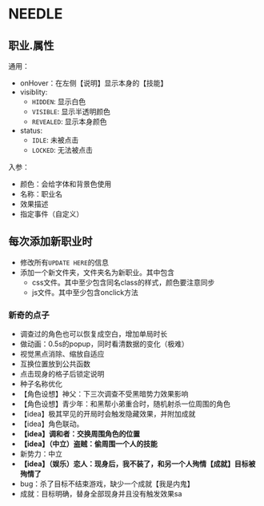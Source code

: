 # NEEDLE

## 职业.属性

通用：

- onHover：在左侧【说明】显示本身的【技能】
- visiblity:
  - `HIDDEN`: 显示白色
  - `VISIBLE`: 显示半透明颜色
  - `REVEALED`: 显示本身颜色
- status:
  - `IDLE`: 未被点击
  - `LOCKED`: 无法被点击

入参：

- 颜色：会给字体和背景色使用
- 名称：职业名
- 效果描述
- 指定事件（自定义）

## 每次添加新职业时

- 修改所有`UPDATE HERE`的信息
- 添加一个新文件夹，文件夹名为新职业。其中包含
  - css文件。其中至少包含同名class的样式，颜色要注意同步
  - js文件。其中至少包含onclick方法

### 新奇的点子

- 调查过的角色也可以恢复成空白，增加单局时长
- 做动画：0.5s的popup，同时看清数据的变化（极难）
- 视觉黑点消除、缩放自适应
- 互换位置放到公共函数
- 点击现身的格子后锁定说明
- 种子名称优化
- 【角色设想】神父：下三次调查不受黑暗势力效果影响
- 【角色设想】青少年：和黑帮小弟重合时，随机射杀一位周围的角色
- 【idea】极其罕见的开局时会触发隐藏效果，并附加成就
- 【idea】角色联动。
- **【idea】调和者：交换周围角色的位置**
- **【idea】（中立）盗贼：偷周围一个人的技能**
- 新势力：中立
- **【idea】（娱乐）恋人：现身后，我不装了，和另一个人殉情【成就】目标被殉情了**
- bug：杀了目标不结束游戏，缺少一个成就【我是内鬼】
- 成就：目标明确，替身全部现身并且没有触发效果sa